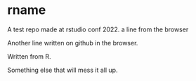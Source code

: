 # rname
A test repo made at rstudio conf 2022.
a line from the browser


Another line written on github in the browser. 

Written from R. 

Something else that will mess it all up.
